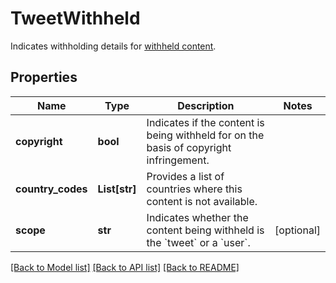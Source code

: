 # TweetWithheld

Indicates withholding details for [withheld content](https://help.twitter.com/en/rules-and-policies/tweet-withheld-by-country).

## Properties
Name | Type | Description | Notes
------------ | ------------- | ------------- | -------------
**copyright** | **bool** | Indicates if the content is being withheld for on the basis of copyright infringement. | 
**country_codes** | **List[str]** | Provides a list of countries where this content is not available. | 
**scope** | **str** | Indicates whether the content being withheld is the &#x60;tweet&#x60; or a &#x60;user&#x60;. | [optional] 

[[Back to Model list]](../README.md#documentation-for-models) [[Back to API list]](../README.md#documentation-for-api-endpoints) [[Back to README]](../README.md)


